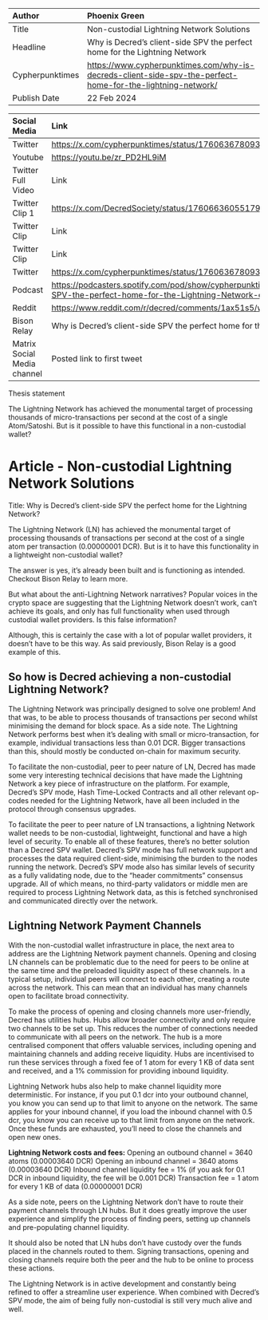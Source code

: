 | Author | Phoenix Green |
| :---- | :---- |
| Title | Non-custodial Lightning Network Solutions |
| Headline  | Why is Decred’s client-side SPV the perfect home for the Lightning Network |
| Cypherpunktimes | https://www.cypherpunktimes.com/why-is-decreds-client-side-spv-the-perfect-home-for-the-lightning-network/ |
| Publish Date | 22 Feb 2024 |

| Social Media | Link |
| :---- | :---- |
| Twitter | https://x.com/cypherpunktimes/status/1760636780934562041 |
| Youtube| https://youtu.be/zr_PD2HL9iM |
| Twitter Full Video | Link |
| Twitter Clip 1 | https://x.com/DecredSociety/status/1760663605517922334 |
| Twitter Clip | Link |
| Twitter Clip | Link |
| Twitter | https://x.com/cypherpunktimes/status/1760636780934562041 |
| Podcast | https://podcasters.spotify.com/pod/show/cypherpunktimes/episodes/Why-is-Decreds-client-side-SPV-the-perfect-home-for-the-Lightning-Network-e2g4hll |
| Reddit  | https://www.reddit.com/r/decred/comments/1ax51s5/why_is_decreds_clientside_spv_the_perfect_home/ |
| Bison Relay | Why is Decred’s client-side SPV the perfect home for the Lightning Network? |
| Matrix Social Media channel | Posted link to first tweet|

Thesis statement 

The Lightning Network has achieved the monumental target of processing thousands of micro-transactions per second at the cost of a single Atom/Satoshi. But is it possible to have this functional in a non-custodial wallet?


# Article - Non-custodial Lightning Network Solutions
Title: Why is Decred’s client-side SPV the perfect home for the Lightning Network? 

The Lightning Network (LN) has achieved the monumental target of processing thousands of transactions per second at the cost of a single atom per transaction (0.00000001 DCR). But is it to have this functionality in a lightweight non-custodial wallet? 

The answer is yes, it’s already been built and is functioning as intended. Checkout Bison Relay to learn more.

But what about the anti-Lightning Network narratives? Popular voices in the crypto space are suggesting that the Lightning Network doesn’t work, can’t achieve its goals, and only has full functionality when used through custodial wallet providers. Is this false information?

Although, this is certainly the case with a lot of popular wallet providers, it doesn’t have to be this way. As said previously, Bison Relay is a good example of this.

## So how is Decred achieving a non-custodial Lightning Network?

The Lightning Network was principally designed to solve one problem! And that was, to be able to process thousands of transactions per second whilst minimising the demand for block space. As a side note. The Lightning Network performs best when it’s dealing with small or micro-transaction, for example, individual transactions less than 0.01 DCR. Bigger transactions than this, should mostly be conducted on-chain for maximum security.

To facilitate the non-custodial, peer to peer nature of LN, Decred has made some very interesting technical decisions that have made the Lightning Network a key piece of infrastructure on the platform. For example, Decred’s SPV mode, Hash Time-Locked Contracts and all other relevant op-codes needed for the Lightning Network, have all been included in the protocol through consensus upgrades.

To facilitate the peer to peer nature of LN transactions, a lightning Network wallet needs to be non-custodial, lightweight, functional and have a high level of security. To enable all of these features, there’s no better solution than a Decred SPV wallet. Decred’s SPV mode has full network support and processes the data required client-side, minimising the burden to the nodes running the network. Decred’s SPV mode also has similar levels of security as a fully validating node, due to the “header commitments” consensus upgrade. All of which means, no third-party validators or middle men are required to process Lightning Network data, as this is fetched synchronised and communicated directly over the network.

## Lightning Network Payment Channels

With the non-custodial wallet infrastructure in place, the next area to address are the Lightning Network payment channels. Opening and closing LN channels can be problematic due to the need for peers to be online at the same time and the preloaded liquidity aspect of these channels. In a typical setup, individual peers will connect to each other, creating a route across the network. This can mean that an individual has many channels open to facilitate broad connectivity.

To make the process of opening and closing channels more user-friendly, Decred has utilities hubs. Hubs allow broader connectivity and only require two channels to be set up. This reduces the number of connections needed to communicate with all peers on the network. The hub is a more centralised component that offers valuable services, including opening and maintaining channels and adding receive liquidity. Hubs are incentivised to run these services through a fixed fee of 1 atom for every 1 KB of data sent and received, and a 1% commission for providing inbound liquidity.

Lightning Network hubs also help to make channel liquidity more deterministic. For instance, if you put 0.1 dcr into your outbound channel, you know you can send up to that limit to anyone on the network. The same applies for your inbound channel, if you load the inbound channel with 0.5 dcr, you know you can receive up to that limit from anyone on the network. Once these funds are exhausted, you’ll need to close the channels and open new ones. 

**Lightning Network costs and fees:**
Opening an outbound channel = 3640 atoms (0.00003640 DCR)
Opening an inbound channel = 3640 atoms (0.00003640 DCR)
Inbound channel liquidity fee = 1% (if you ask for 0.1 DCR in inbound liquidity, the fee will be 0.001 DCR)
Transaction fee = 1 atom for every 1 KB of data (0.00000001 DCR)

As a side note, peers on the Lightning Network don’t have to route their payment channels through LN hubs. But it does greatly improve the user experience and simplify the process of finding peers, setting up channels and pre-populating channel liquidity.

It should also be noted that LN hubs don’t have custody over the funds placed in the channels routed to them. Signing transactions, opening and closing channels require both the peer and the hub to be online to process these actions. 

The Lightning Network is in active development and constantly being refined to offer a streamline user experience. When combined with Decred’s SPV mode, the aim of being fully non-custodial is still very much alive and well.

